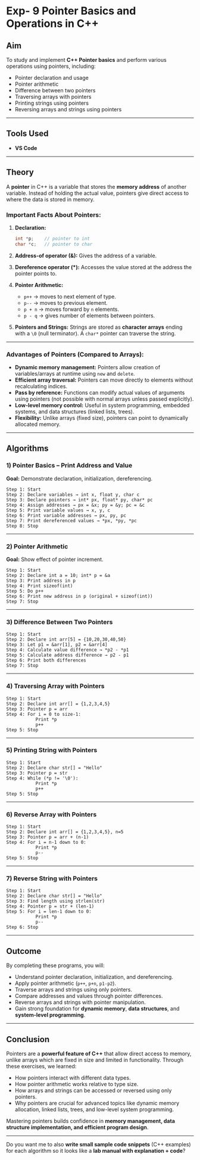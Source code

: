 # Exp- 9 Pointer Basics and Operations in C++

## Aim

To study and implement **C++ Pointer basics** and perform various operations using pointers, including:

* Pointer declaration and usage
* Pointer arithmetic
* Difference between two pointers
* Traversing arrays with pointers
* Printing strings using pointers
* Reversing arrays and strings using pointers

---

## Tools Used

* **VS Code**

---

## Theory

A **pointer** in C++ is a variable that stores the **memory address** of another variable. Instead of holding the actual value, pointers give direct access to where the data is stored in memory.

### Important Facts About Pointers:

1. **Declaration:**

   ```cpp
   int *p;    // pointer to int
   char *c;   // pointer to char
   ```
2. **Address-of operator (&):** Gives the address of a variable.
3. **Dereference operator (\*):** Accesses the value stored at the address the pointer points to.
4. **Pointer Arithmetic:**

   * `p++` → moves to next element of type.
   * `p--` → moves to previous element.
   * `p + n` → moves forward by `n` elements.
   * `p - q` → gives number of elements between pointers.
5. **Pointers and Strings:** Strings are stored as **character arrays** ending with a `\0` (null terminator). A `char*` pointer can traverse the string.

---

### Advantages of Pointers (Compared to Arrays):

* **Dynamic memory management:** Pointers allow creation of variables/arrays at runtime using `new` and `delete`.
* **Efficient array traversal:** Pointers can move directly to elements without recalculating indices.
* **Pass by reference:** Functions can modify actual values of arguments using pointers (not possible with normal arrays unless passed explicitly).
* **Low-level memory control:** Useful in system programming, embedded systems, and data structures (linked lists, trees).
* **Flexibility:** Unlike arrays (fixed size), pointers can point to dynamically allocated memory.

---

## Algorithms

### 1) Pointer Basics – Print Address and Value

**Goal:** Demonstrate declaration, initialization, dereferencing.

```
Step 1: Start
Step 2: Declare variables → int x, float y, char c
Step 3: Declare pointers → int* px, float* py, char* pc
Step 4: Assign addresses → px = &x; py = &y; pc = &c
Step 5: Print variable values → x, y, c
Step 6: Print variable addresses → px, py, pc
Step 7: Print dereferenced values → *px, *py, *pc
Step 8: Stop
```

---

### 2) Pointer Arithmetic

**Goal:** Show effect of pointer increment.

```
Step 1: Start
Step 2: Declare int a = 10; int* p = &a
Step 3: Print address in p
Step 4: Print sizeof(int)
Step 5: Do p++ 
Step 6: Print new address in p (original + sizeof(int))
Step 7: Stop
```

---

### 3) Difference Between Two Pointers

```
Step 1: Start
Step 2: Declare int arr[5] = {10,20,30,40,50}
Step 3: Let p1 = &arr[1], p2 = &arr[4]
Step 4: Calculate value difference → *p2 - *p1
Step 5: Calculate address difference → p2 - p1
Step 6: Print both differences
Step 7: Stop
```

---

### 4) Traversing Array with Pointers

```
Step 1: Start
Step 2: Declare int arr[] = {1,2,3,4,5}
Step 3: Pointer p = arr
Step 4: For i = 0 to size-1:
           Print *p
           p++
Step 5: Stop
```

---

### 5) Printing String with Pointers

```
Step 1: Start
Step 2: Declare char str[] = "Hello"
Step 3: Pointer p = str
Step 4: While (*p != '\0'):
           Print *p
           p++
Step 5: Stop
```

---

### 6) Reverse Array with Pointers

```
Step 1: Start
Step 2: Declare int arr[] = {1,2,3,4,5}, n=5
Step 3: Pointer p = arr + (n-1)
Step 4: For i = n-1 down to 0:
           Print *p
           p--
Step 5: Stop
```

---

### 7) Reverse String with Pointers

```
Step 1: Start
Step 2: Declare char str[] = "Hello"
Step 3: Find length using strlen(str)
Step 4: Pointer p = str + (len-1)
Step 5: For i = len-1 down to 0:
           Print *p
           p--
Step 6: Stop
```

---

## Outcome

By completing these programs, you will:

* Understand pointer declaration, initialization, and dereferencing.
* Apply pointer arithmetic (`p++`, `p+n`, `p1-p2`).
* Traverse arrays and strings using only pointers.
* Compare addresses and values through pointer differences.
* Reverse arrays and strings with pointer manipulation.
* Gain strong foundation for **dynamic memory**, **data structures**, and **system-level programming**.

---

## Conclusion

Pointers are a **powerful feature of C++** that allow direct access to memory, unlike arrays which are fixed in size and limited in functionality. Through these exercises, we learned:

* How pointers interact with different data types.
* How pointer arithmetic works relative to type size.
* How arrays and strings can be accessed or reversed using only pointers.
* Why pointers are crucial for advanced topics like dynamic memory allocation, linked lists, trees, and low-level system programming.

Mastering pointers builds confidence in **memory management, data structure implementation, and efficient program design**.

---

Do you want me to also **write small sample code snippets** (C++ examples) for each algorithm so it looks like a **lab manual with explanation + code**?
